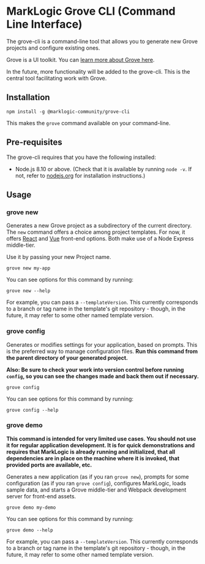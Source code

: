 # MarkLogic Grove CLI (Command Line Interface)

The grove-cli is a command-line tool that allows you to generate new Grove projects and configure existing ones.

Grove is a UI toolkit. You can [learn more about Grove here](https://wiki.marklogic.com/display/SAL/Grove).

In the future, more functionality will be added to the grove-cli. This is the central tool facilitating work with Grove.

## Installation

    npm install -g @marklogic-community/grove-cli

This makes the `grove` command available on your command-line.

## Pre-requisites

The grove-cli requires that you have the following installed:

- Node.js 8.10 or above. (Check that it is available by running `node -v`. If not, refer to [nodejs.org](https://nodejs.org) for installation instructions.)

## Usage

### grove new

Generates a new Grove project as a subdirectory of the current directory. The `new` command offers a choice among project templates. For now, it offers [React](https://project.marklogic.com/repo/projects/NACW/repos/grove-react-template/browse) and [Vue](https://project.marklogic.com/repo/users/gjosten/repos/grove-vue-template/browse) front-end options. Both make use of a Node Express middle-tier.

Use it by passing your new Project name.

    grove new my-app

You can see options for this command by running:

    grove new --help

For example, you can pass a `--templateVersion`. This currently corresponds to a branch or tag name in the template's git repository - though, in the future, it may refer to some other named template version.

### grove config

Generates or modifies settings for your application, based on prompts. This is the preferred way to manage configuration files. **Run this command from the parent directory of your generated project.**

**Also: Be sure to check your work into version control before running `config`, so you can see the changes made and back them out if necessary.**

    grove config

You can see options for this command by running:

    grove config --help

### grove demo

**This command is intended for very limited use cases. You should not use it for regular application development. It is for quick demonstrations and requires that MarkLogic is already running and initialized, that all dependencies are in place on the machine where it is invoked, that provided ports are available, etc.**

Generates a new application (as if you ran `grove new`), prompts for some configuration (as if you ran `grove config`), configures MarkLogic, loads sample data, and starts a Grove middle-tier and Webpack development server for front-end assets.

    grove demo my-demo

You can see options for this command by running:

    grove demo --help

For example, you can pass a `--templateVersion`. This currently corresponds to a branch or tag name in the template's git repository - though, in the future, it may refer to some other named template version.
